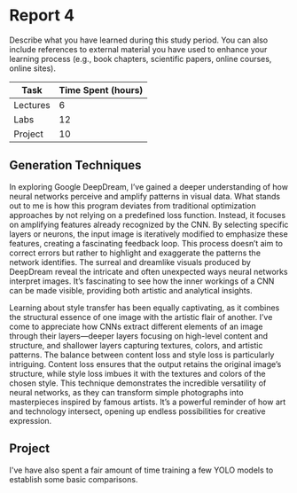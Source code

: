 # Report 4

Describe what you have learned during this study period. You can also include references to external material you have used to enhance your learning process (e.g., book chapters, scientific papers, online courses, online sites).

| Task     | Time Spent (hours) |
| -------- | ------------------ |
| Lectures | 6                  |
| Labs     | 12                 |
| Project | 10                 |

## Generation Techniques

In exploring Google DeepDream, I’ve gained a deeper understanding of how neural networks perceive and amplify patterns in visual data. What stands out to me is how this program deviates from traditional optimization approaches by not relying on a predefined loss function. Instead, it focuses on amplifying features already recognized by the CNN. By selecting specific layers or neurons, the input image is iteratively modified to emphasize these features, creating a fascinating feedback loop. This process doesn’t aim to correct errors but rather to highlight and exaggerate the patterns the network identifies. The surreal and dreamlike visuals produced by DeepDream reveal the intricate and often unexpected ways neural networks interpret images. It’s fascinating to see how the inner workings of a CNN can be made visible, providing both artistic and analytical insights.

Learning about style transfer has been equally captivating, as it combines the structural essence of one image with the artistic flair of another. I’ve come to appreciate how CNNs extract different elements of an image through their layers—deeper layers focusing on high-level content and structure, and shallower layers capturing textures, colors, and artistic patterns. The balance between content loss and style loss is particularly intriguing. Content loss ensures that the output retains the original image’s structure, while style loss imbues it with the textures and colors of the chosen style. This technique demonstrates the incredible versatility of neural networks, as they can transform simple photographs into masterpieces inspired by famous artists. It’s a powerful reminder of how art and technology intersect, opening up endless possibilities for creative expression.

## Project
I've have also spent a fair amount of time training a few YOLO models to establish some basic comparisons.

